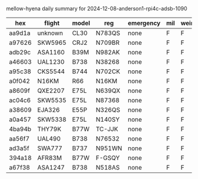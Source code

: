 mellow-hyena daily summary for 2024-12-08-anderson1-rpi4c-adsb-1090

|hex|flight|model|reg|emergency|mil|weirdo|
|--|--|--|--|--|--|--|
|aa9d1a|unknown|CL30|N783QS|none|F|F|
|a97626|SKW5965|CRJ2|N709BR|none|F|F|
|adb29c|ASA1160|B39M|N982AK|none|F|F|
|a46603|UAL1230|B738|N38268|none|F|F|
|a95c38|CKS5544|B744|N702CK|none|F|F|
|a0f042|N16KM|R66|N16KM|none|F|F|
|a8609f|QXE2207|E75L|N639QX|none|F|F|
|ac04c6|SKW5535|E75L|N87368|none|F|F|
|a38609|EJA326|E55P|N326QS|none|F|F|
|a0a457|SKW5338|E75L|N140SY|none|F|F|
|4ba94b|THY79K|B77W|TC-JJK|none|F|F|
|aa56f7|UAL490|B738|N76532|none|F|F|
|ad3a5f|SWA777|B737|N951WN|none|F|F|
|394a18|AFR83M|B77W|F-GSQY|none|F|F|
|a67f38|ASA1247|B738|N518AS|none|F|F|
